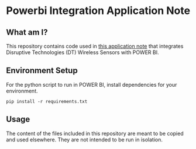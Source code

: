 # Powerbi Integration Application Note

## What am I?
This repository contains code used in [this application note](https://support.disruptive-technologies.com/hc/en-us/articles/360017063680) that integrates Disruptive Technologies (DT) Wireless Sensors with POWER BI.

## Environment Setup
For the python script to run in POWER BI, install dependencies for your environment.
```
pip install -r requirements.txt
```

## Usage
The content of the files included in this repository are meant to be copied and used elsewhere. They are not intended to be run in isolation.

